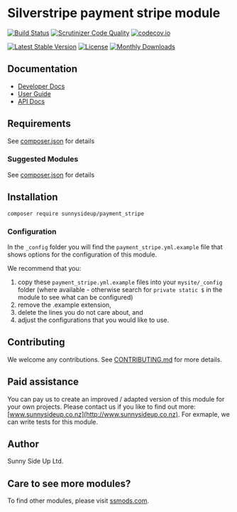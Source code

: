 # Silverstripe payment stripe module
[![Build Status](https://travis-ci.org/sunnysideup/silverstripe-payment_stripe.svg?branch=master)](https://travis-ci.org/sunnysideup/silverstripe-payment_stripe)
[![Scrutinizer Code Quality](https://scrutinizer-ci.com/g/sunnysideup/silverstripe-payment_stripe/badges/quality-score.png?b=master)](https://scrutinizer-ci.com/g/sunnysideup/silverstripe-payment_stripe/?branch=master)
[![codecov.io](https://codecov.io/github/sunnysideup/silverstripe-payment_stripe/coverage.svg?branch=master)](https://codecov.io/github/sunnysideup/silverstripe-payment_stripe?branch=master)

[![Latest Stable Version](https://poser.pugx.org/sunnysideup/payment_stripe/version)](https://packagist.org/packages/sunnysideup/payment_stripe)
[![License](https://poser.pugx.org/sunnysideup/payment_stripe/license)](https://packagist.org/packages/sunnysideup/payment_stripe)
[![Monthly Downloads](https://poser.pugx.org/sunnysideup/payment_stripe/d/monthly)](https://packagist.org/packages/sunnysideup/payment_stripe)


## Documentation



 * [Developer Docs](docs/en/INDEX.md)
 * [User Guide](docs/en/userguide.md)
 * [API Docs](http://docs.ssmods.com/sunnysideup/payment_stripe/classes.xhtml)


## Requirements



See [composer.json](composer.json) for details


### Suggested Modules



See [composer.json](composer.json) for details


## Installation


```
composer require sunnysideup/payment_stripe
```

### Configuration



In the `_config` folder you will find the `payment_stripe.yml.example`
file that shows options for the configuration of this module.

We recommend that you:

  1. copy these `payment_stripe.yml.example` files into your
`mysite/_config` folder (where available - otherwise search for `private static $` in the module to see what can be configured)
  2. remove the .example extension,
  3. delete the lines you do not care about, and
  4. adjust the configurations that you would like to use.


## Contributing



We welcome any contributions. See [CONTRIBUTING.md](CONTRIBUTING.md) for more details.

## Paid assistance



You can pay us to create an improved / adapted version of this module for your own projects.  Please contact us if you like to find out more: [www.sunnysideup.co.nz](http://www.sunnysideup.co.nz).  For exmaple, we can write tests for this module.  

## Author



Sunny Side Up Ltd.


## Care to see more modules?

To find other modules, please visit [ssmods.com](http://ssmods.com/).
